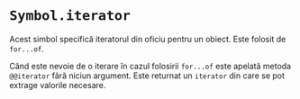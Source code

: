 # `Symbol.iterator`

Acest simbol specifică iteratorul din oficiu pentru un obiect. Este folosit de `for...of`.

Când este nevoie de o iterare în cazul folosirii `for...of` este apelată metoda `@@iterator` fără niciun argument. Este returnat un `iterator` din care se pot extrage valorile necesare.
